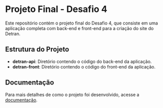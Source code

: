 # Projeto Final - Desafio 4

Este repositório contém o projeto final do Desafio 4, que consiste em uma aplicação completa com back-end e front-end para a criação do site do Detran.

## Estrutura do Projeto

- **detran-api**: Diretório contendo o código do back-end da aplicação.
- **detran-front**: Diretório contendo o código do front-end da aplicação.

## Documentação

Para mais detalhes de como o projeto foi desenvolvido, acesse a [documentação](https://talesrg.github.io/Desafio-4-Projeto-Final/).